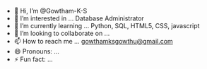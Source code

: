 - 👋 Hi, I’m @Gowtham-K-S
- 👀 I’m interested in ... Database Administrator 
- 🌱 I’m currently learning ... Python, SQL, HTML5, CSS, javascript 
- 💞️ I’m looking to collaborate on ...
- 📫 How to reach me ... gowthamksgowthu@gmail.com
- 😄 Pronouns: ...
- ⚡ Fun fact: ...

<!---
Gowtham-K-S-G/Gowtham-K-S-G is a ✨ special ✨ repository because its `README.md` (this file) appears on your GitHub profile.
You can click the Preview link to take a look at your changes.
--->
